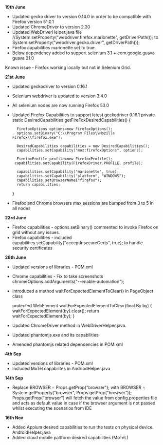**19th June**

- Updated gecko driver to version 0.14.0 in order to be compatible with Firefox version 51.0.1
- Updated ChromeDriver to version 2.30
- Updated WebDriverHelper.java file
    //System.setProperty("webdriver.firefox.marionette", getDriverPath());
                to
     System.setProperty("webdriver.gecko.driver", getDriverPath());
- Firefox capabilities marionette set to true.
- Below dependency added to support selenium 3.1 +
    <dependency>
                <groupId>com.google.guava</groupId>
                <artifactId>guava</artifactId>
                <version>21.0</version>
            </dependency>


Known issue - Firefox working locally but not in Selenium Grid.


**21st June**

- Updated geckodriver to version 0.16.1
- Selenium webdriver is updated to version 3.4.0
- All selenium nodes are now running Firefox 53.0
- Updated Firefox Capabilities to support latest geckodriver 0.16.1
private static DesiredCapabilities getFireFoxDesiredCapabilities() {

        FirefoxOptions options=new FirefoxOptions();
        options.setBinary("C:\\Program Files\\Mozilla Firefox\\firefox.exe");

        DesiredCapabilities capabilities = new DesiredCapabilities();
        capabilities.setCapability("moz:firefoxOptions", options);

        FirefoxProfile profile=new FirefoxProfile();
       capabilities.setCapability(FirefoxDriver.PROFILE, profile);

        capabilities.setCapability("marionette", true);
        capabilities.setCapability("platform", "WINDOWS");
        capabilities.setBrowserName("firefox");
        return capabilities;

    }
- Firefox and Chrome browsers max sessions are bumped from 3 to 5 in all nodes

**23rd June**

- Firefox capabilities - options.setBinary() commented to invoke Firefox on grid without any issues.
- Firefox capabilities - included  capabilities.setCapability("acceptInsecureCerts", true); to handle security certificates

**26th June**

- Updated versions of libraries - POM.xml
- Chrome capabilities - Fix to take screenshots
        chromeOptions.addArguments("--enable-automation");
- Introduced a method waitForExpectedElementToClear() in PageObject class        

    protected WebElement waitForExpectedElementToClear(final By by) {
            waitForExpectedElement(by).clear();
            return waitForExpectedElement(by);
        }

- Updated ChromeDriver method in WebDriverHelper.java.
- Updated phantomjs.exe and its capabilities
- Amended phantomjs related dependencies in POM.xml

**4th Sep**

- Updated versions of libraries - POM.xml
- Included MoTel capabilites in AndriodHelper.java

**14th Sep**

- Replace BROWSER = Props.getProp("browser"); with BROWSER = System.getProperty("browser", Props.getProp("browser"));  
  Props.getProp(“browser”) will fetch the value from config.properties file and acts as default value in case if the browser argument is not passed whilst executing the scenarios from IDE

**16th Nov**

- Added Appium desired capabilities to run the tests on physical device. AndroidHelper.java
- Added cloud mobile paltform desired capabilities (MoTeL) 

